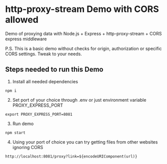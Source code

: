 # http-proxy-stream Demo with CORS allowed

Demo of proxying data with Node.js + Express + http-proxy-stream + CORS express middleware

P.S. This is a basic demo without checks for origin, authorization or specific CORS settings. Tweak to your needs.

## Steps needed to run this Demo

1. Install all needed dependencies
```
npm i
```

2. Set port of your choice through .env or just environment variable PROXY_EXPRESS_PORT
```
export PROXY_EXPRESS_PORT=8081
```

3. Run demo
```
npm start
```

4. Using your port of choice you can try getting files from other websites ignoring CORS
```
http://localhost:8081/proxy?link=${encodeURIComponent(url)}
```